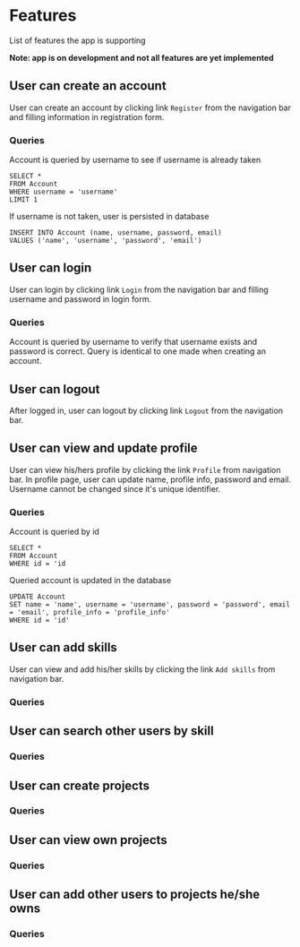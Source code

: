 # Features

List of features the app is supporting

**Note: app is on development and not all features are yet implemented**

## User can create an account

User can create an account by clicking link `Register` from the navigation bar and filling information in registration form.

### Queries

Account is queried by username to see if username is already taken

    SELECT *
    FROM Account
    WHERE username = 'username'
    LIMIT 1

If username is not taken, user is persisted in database

    INSERT INTO Account (name, username, password, email)
    VALUES ('name', 'username', 'password', 'email')

## User can login

User can login by clicking link `Login` from the navigation bar and filling username and password in login form.

### Queries

Account is queried by username to verify that username exists and password is correct. Query is identical to one made when creating an account.

## User can logout

After logged in, user can logout by clicking link `Logout` from the navigation bar.

## User can view and update profile

User can view his/hers profile by clicking the link `Profile` from navigation bar. In profile page, user can update name, profile info, password and email. Username cannot be changed since it's unique identifier.

### Queries

Account is queried by id

    SELECT *
    FROM Account
    WHERE id = 'id

Queried account is updated in the database

    UPDATE Account
    SET name = 'name', username = 'username', password = 'password', email = 'email', profile_info = 'profile_info'
    WHERE id = 'id'

## User can add skills

User can view and add his/her skills by clicking the link `Add skills` from navigation bar. 

### Queries

## User can search other users by skill

### Queries

## User can create projects

### Queries

## User can view own projects

### Queries

## User can add other users to projects he/she owns

### Queries